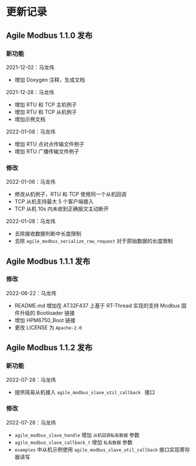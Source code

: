 # 更新记录

## Agile Modbus 1.1.0 发布

### 新功能

2021-12-02：马龙伟

* 增加 Doxygen 注释，生成文档

2021-12-28：马龙伟

* 增加 RTU 和 TCP 主机例子
* 增加 RTU 和 TCP 从机例子
* 增加示例文档

2022-01-08：马龙伟

* 增加 RTU 点对点传输文件例子
* 增加 RTU 广播传输文件例子

### 修改

2022-01-06：马龙伟

* 修改从机例子，RTU 和 TCP 使用同一个从机回调
* TCP 从机支持最大 5 个客户端接入
* TCP 从机 10s 内未收到正确报文主动断开

2022-01-08：马龙伟

* 去除接收数据判断中长度限制
* 去除 `agile_modbus_serialize_raw_request` 对于原始数据的长度限制

## Agile Modbus 1.1.1 发布

### 修改

2022-06-22：马龙伟

* README.md 增加在 AT32F437 上基于 RT-Thread 实现的支持 Modbus 固件升级的 Bootloader 链接
* 增加 HPM6750_Boot 链接
* 更改 LICENSE 为 `Apache-2.0`

## Agile Modbus 1.1.2 发布

### 新功能

2022-07-28：马龙伟

* 提供简易从机接入 `agile_modbus_slave_util_callback ` 接口

### 修改

2022-07-28：马龙伟

* `agile_modbus_slave_handle` 增加 `从机回调私有数据` 参数
* `agile_modbus_slave_callback_t` 增加 `私有数据` 参数
* `examples` 中从机示例使用 `agile_modbus_slave_util_callback` 接口实现寄存器读写
